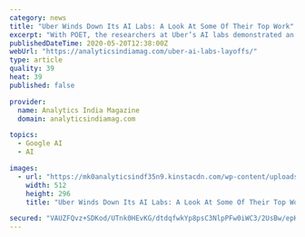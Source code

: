 ```yaml
---
category: news
title: "Uber Winds Down Its AI Labs: A Look At Some Of Their Top Work"
excerpt: "With POET, the researchers at Uber’s AI labs demonstrated an open-ended algorithm that is capable of tackling problems."
publishedDateTime: 2020-05-20T12:38:00Z
webUrl: "https://analyticsindiamag.com/uber-ai-labs-layoffs/"
type: article
quality: 39
heat: 39
published: false

provider:
  name: Analytics India Magazine
  domain: analyticsindiamag.com

topics:
  - Google AI
  - AI

images:
  - url: "https://mk0analyticsindf35n9.kinstacdn.com/wp-content/uploads/2020/05/uber.png"
    width: 512
    height: 296
    title: "Uber Winds Down Its AI Labs: A Look At Some Of Their Top Work"

secured: "VAUZFQvz+SDKod/UTnk0HEvKG/dtdqfwkYp8psC3NlpPFw0iWC3/2UsBw/epKVqhpC6ARZ7VoR7jHoVu8foKZ7a7ZNlE+Q5OGVTVjrH0/hHOcLuqC89vFZbt7gmnO2L923AkhE78zy14d57qq7AjIIW2iwhGwr7HzExbCQioVM14O6wZQ+7wcVoIVXbfPrtqy8C6iJMb3jHyHrQMi+iAmAxE/XeVK6FeuHDKNRa/HP+7mXgL98xTjT0x3t0gCvgg2NvS0GzuzjHrAb81T/YjpuXztwbV9gce5Dj2nFwOXRhFZLR5nAZGaMAjcCMzDk1j;w9gUNE8XdoegDLsS+RpY2A=="
---
```



